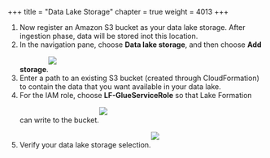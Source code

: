 +++
title = "Data Lake Storage"
chapter = true
weight = 4013
+++

<div style="text-align: left">
    <ol>
        <li>Now register an Amazon S3 bucket as your data lake storage. After ingestion phase, data will be stored inot this location.</li>
        <li>In the navigation pane, choose <b>Data lake storage</b>, and then choose <b>Add storage</b>.<img src="/images/lakestorage1.png" style="margin:15px 0px"/></li>
        <li>Enter a path to an existing S3 bucket (created through CloudFormation) to contain the data that you want available in your data lake.</li>
        <li>For the IAM role, choose <b>LF-GlueServiceRole</b> so that Lake Formation can write to the bucket.<img src="/images/lakestorage2.png" style="margin:15px 0px"/></li>
        <li>Verify your data lake storage selection.<img src="/images/lakestorage3.png" style="margin:15px 0px"/></li>
    </ol>
</div>